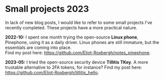 # Small projects 2023

In lack of new blog posts, I would like to refer to some small projects I've recently completed.
These projects have a more practical nature.

**2022-10:** I spent one month trying the open-source **Linux phone**, Pinephone, using it as a daily driver. Linux phones are still immature, but the essentials are coming into place. \
Find my post here: <https://github.com/Eliot-Roxbergh/notes_pinephone>.

**2023-05:** I tried the open-source security device **Tillitis TKey**. A more trustable alternative to 2FA tokens, for instance? Find my post here: <https://github.com/Eliot-Roxbergh/tillitis_hello>.

